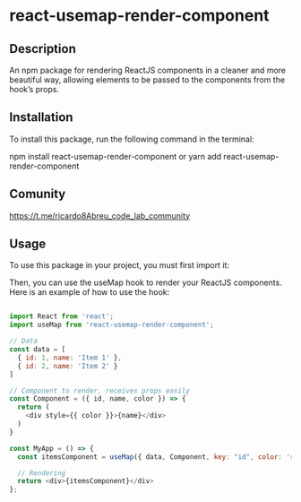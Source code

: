 # react-usemap-render-component

## Description

An npm package for rendering ReactJS components in a cleaner and more beautiful way, allowing elements to be passed to the components from the hook’s props.
<!-- Un paquete npm para renderizar componentes de ReactJS de una forma más bonita y limpia, permitiendo pasar elementos a los componentes desde las props del hook. -->

## Installation

To install this package, run the following command in the terminal:
<!-- Para instalar este paquete, ejecuta el siguiente comando en la terminal: -->

npm install react-usemap-render-component
  or <!-- o -->
yarn add react-usemap-render-component

## Comunity
https://t.me/ricardo8Abreu_code_lab_community

## Usage

To use this package in your project, you must first import it:
<!-- Para usar este paquete en tu proyecto, primero debes importarlo: -->
Then, you can use the useMap hook to render your ReactJS components. Here is an example of how to use the hook:
 <!-- Luego, puedes usar el hook useMap para renderizar tus componentes de ReactJS. Aquí hay un ejemplo de cómo usar el hook: -->

```javascript

import React from 'react';
import useMap from 'react-usemap-render-component';

// Data
const data = [
  { id: 1, name: 'Item 1' }, 
  { id: 2, name: 'Item 2' }
]

// Component to render, receives props easily
const Component = ({ id, name, color }) => {
  return (
    <div style={{ color }}>{name}</div>
  )
} 

const MyApp = () => {
  const itemsComponent = useMap({ data, Component, key: "id", color: 'red' })

  // Rendering 
  return <div>{itemsComponent}</div>
};

```
